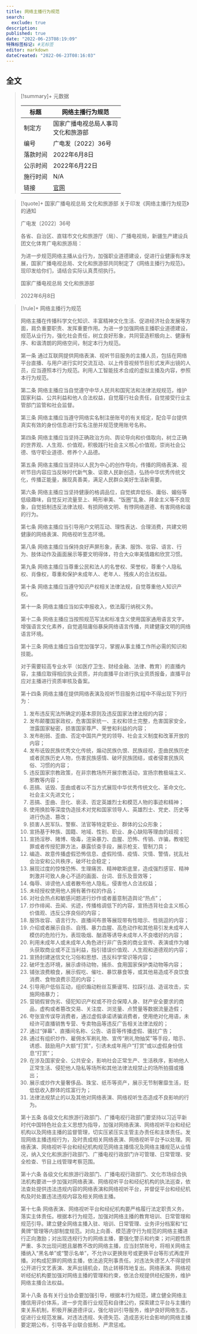 ```yaml
---
title: 网络主播行为规范
search:
  exclude: true
description:
published: true
date: "2022-06-23T08:19:09"
特殊标签标记: #无标签
editor: markdown
dateCreated: "2022-06-23T08:16:03"
---
```


## 全文

> [!summary]+ 元数据
>
> <div markdown=1 class="infobox">
>
> | 标题     | 网络主播行为规范                       |
> | -------- | -------------------------------------- |
> | 制定方   | 国家广播电视总局人事司<br>文化和旅游部 |
> | 编号     | 广电发〔2022〕36号                     |
> | 落款时间 | 2022年6月8日                           |
> | 公示时间 | 2022年6月22日                          |
> | 施行时间 | N/A                                    |
> | 链接     | [官网][]                               |
>
> </div>

[官网]: https://web.archive.org/web/20220622142949/http://www.nrta.gov.cn/art/2022/6/22/art_113_60757.html

> [!quote]+ 国家广播电视总局 文化和旅游部 关于印发《网络主播行为规范》的通知
>
> 广电发〔2022〕36号
>
> 各省、自治区、直辖市文化和旅游厅（局）、广播电视局，新疆生产建设兵团文化体育广电和旅游局：
>
> 为进一步规范网络主播从业行为，加强职业道德建设，促进行业健康有序发展，国家广播电视总局、文化和旅游部共同制定了《网络主播行为规范》。现印发给你们，请结合实际认真贯彻执行。
>
> 国家广播电视总局 文化和旅游部
>
> 2022年6月8日

> [!rule]+ 网络主播行为规范
>
> 网络主播在传播科学文化知识、丰富精神文化生活、促进经济社会发展等方面，肩负重要职责、发挥重要作用。为进一步加强网络主播职业道德建设，规范从业行为，强化社会责任，树立良好形象，共同营造积极向上、健康有序、和谐清朗的网络空间，制定本行为规范。
>
> 第一条 通过互联网提供网络表演、视听节目服务的主播人员，包括在网络平台直播、与用户进行实时交流互动、以上传音视频节目形式发声出镜的人员，应当遵照本行为规范。利用人工智能技术合成的虚拟主播及内容，参照本行为规范。
>
> 第二条 网络主播应当自觉遵守中华人民共和国宪法和法律法规规范，维护国家利益、公共利益和他人合法权益，自觉履行社会责任，自觉接受行业主管部门监管和社会监督。
>
> 第三条 网络主播应当遵守网络实名制注册账号的有关规定，配合平台提供真实有效的身份信息进行实名注册并规范使用账号名称。
>
> 第四条 网络主播应当坚持正确政治方向、舆论导向和价值取向，树立正确的世界观、人生观、价值观，积极践行社会主义核心价值观，崇尚社会公德、恪守职业道德、修养个人品德。
>
> 第五条 网络主播应当坚持以人民为中心的创作导向，传播的网络表演、视听节目内容应当反映时代新气象、讴歌人民新创造，弘扬中华优秀传统文化，传播正能量，展现真善美，满足人民群众美好生活新需要。
>
> 第六条 网络主播应当坚持健康的格调品位，自觉摈弃低俗、庸俗、媚俗等低级趣味，自觉反对流量至上、畸形审美、“饭圈”乱象、拜金主义等不良现象，自觉抵制违反法律法规、有损网络文明、有悖网络道德、有害网络和谐的行为。
>
> 第七条 网络主播应当引导用户文明互动、理性表达、合理消费，共建文明健康的网络表演、网络视听生态环境。
>
> 第八条 网络主播应当保持良好声屏形象，表演、服饰、妆容、语言、行为、肢体动作及画面展示等要文明得体，符合大众审美情趣和欣赏习惯。
>
> 第九条 网络主播应当尊重公民和法人的名誉权、荣誉权，尊重个人隐私权、肖像权，尊重和保护未成年人、老年人、残疾人的合法权益。
>
> 第十条 网络主播应当遵守知识产权相关法律法规，自觉尊重他人知识产权。
>
> 第十一条 网络主播应当如实申报收入，依法履行纳税义务。
>
> 第十二条 网络主播应当按照规范写法和标准含义使用国家通用语言文字，增强语言文化素养，自觉遏阻庸俗暴戾网络语言传播，共建健康文明的网络语言环境。
>
> 第十三条 网络主播应当自觉加强学习，掌握从事主播工作所必需的知识和技能。
>
> 对于需要较高专业水平（如医疗卫生、财经金融、法律、教育）的直播内容，主播应取得相应执业资质，并向直播平台进行执业资质报备，直播平台应对主播进行资质审核及备案。
>
> 第十四条 网络主播在提供网络表演及视听节目服务过程中不得出现下列行为：
>
> 1.  发布违反宪法所确定的基本原则及违反国家法律法规的内容；
> 2.  发布颠覆国家政权，危害国家统一、主权和领土完整，危害国家安全，泄露国家秘密，损害国家尊严、荣誉和利益的内容；
> 3.  发布削弱、歪曲、否定中国共产党的领导、社会主义制度和改革开放的内容；
> 4.  发布诋毁民族优秀文化传统，煽动民族仇恨、民族歧视，歪曲民族历史或者民族历史人物，伤害民族感情、破坏民族团结，或者侵害民族风俗、习惯的内容；
> 5.  违反国家宗教政策，在非宗教场所开展宗教活动，宣扬宗教极端主义、邪教等内容；
> 6.  恶搞、诋毁、歪曲或者以不当方式展现中华优秀传统文化、革命文化、社会主义先进文化；
> 7.  恶搞、歪曲、丑化、亵渎、否定英雄烈士和模范人物的事迹和精神；
> 8.  使用换脸等深度伪造技术对党和国家领导人、英雄烈士、党史、历史等进行伪造、篡改；
> 9.  损害人民军队、警察、法官等特定职业、群体的公众形象；
> 10. 宣扬基于种族、国籍、地域、性别、职业、身心缺陷等理由的歧视；
> 11. 宣扬淫秽、赌博、吸毒，渲染暴力、血腥、恐怖、传销、诈骗，教唆犯罪或者传授犯罪方法，暴露侦查手段，展示枪支、管制刀具；
> 12. 编造、故意传播虚假恐怖信息、虚假险情、疫情、灾情、警情，扰乱社会治安和公共秩序，破坏社会稳定；
> 13. 展现过度的惊悚恐怖、生理痛苦、精神歇斯底里，造成强烈感官、精神刺激并可致人身心不适的画面、台词、音乐及音效等；
> 14. 侮辱、诽谤他人或者散布他人隐私，侵害他人合法权益；
> 15. 未经授权使用他人拥有著作权的作品；
> 16. 对社会热点和敏感问题进行炒作或者蓄意制造舆论“热点”；
> 17. 炒作绯闻、丑闻、劣迹，传播格调低下的内容，宣扬违背社会主义核心价值观、违反公序良俗的内容；
> 18. 服饰妆容、语言行为、直播间布景等展现带有性暗示、性挑逗的内容；
> 19. 介绍或者展示自杀、自残、暴力血腥、高危动作和其他易引发未成年人模仿的危险行为，表现吸烟、酗酒等诱导未成年人不良嗜好的内容；
> 20. 利用未成年人或未成年人角色进行非广告类的商业宣传、表演或作为噱头获取商业或不正当利益，指引错误价值观、人生观和道德观的内容；
> 21. 宣扬封建迷信文化习俗和思想、违反科学常识等内容；
> 22. 破坏生态环境，展示虐待动物，捕杀、食用国家保护类动物等内容；
> 23. 铺张浪费粮食，展示假吃、催吐、暴饮暴食等，或其他易造成不良饮食消费、食物浪费示范的内容；
> 24. 引导用户低俗互动，组织煽动粉丝互撕谩骂、拉踩引战、造谣攻击，实施网络暴力；
> 25. 营销假冒伪劣、侵犯知识产权或不符合保障人身、财产安全要求的商品，虚构或者篡改交易、关注度、浏览量、点赞量等数据流量造假；
> 26. 夸张宣传误导消费者，通过虚假承诺诱骗消费者，使用绝对化用语，未经许可直播销售专营、专卖物品等违反广告相关法律法规的；
> 27. 通过“弹幕”、直播间名称、公告、语音等传播虚假、骚扰广告；
> 28. 通过有组织炒作、雇佣水军刷礼物、宣传“刷礼物抽奖”等手段，暗示、诱惑、鼓励用户大额“打赏”，引诱未成年用户“打赏”或以虚假身份信息“打赏”；
> 29. 在涉及国家安全、公共安全，影响社会正常生产、生活秩序，影响他人正常生活、侵犯他人隐私等场所和其他法律法规禁止的场所拍摄或播出；
> 30. 展示或炒作大量奢侈品、珠宝、纸币等资产，展示无节制奢靡生活，贬低低收入群体的炫富行为；
> 31. 法律法规禁止的以及其他对网络表演、网络视听生态造成不良影响的行为。
>
> 第十五条 各级文化和旅游行政部门、广播电视行政部门要坚持以习近平新时代中国特色社会主义思想为指导，加强对网络表演、网络视听平台和经纪机构以及网络主播的监督管理，切实压紧压实主管主办责任和主体责任。发现网络主播违规行为，及时责成相关网络表演、网络视听平台予以处理。网络表演、网络视听平台和经纪机构规范网络主播情况及网络主播规范从业情况，纳入文化和旅游行政部门、广播电视行政部门许可管理、日常管理、安全检查、节目上线管理考察范围。
>
> 第十六条 各级文化和旅游行政部门、广播电视行政部门、文化市场综合执法机构要进一步加强对网络表演、网络视听平台和经纪机构的执法巡查，依法查处提供违法违规内容的网络表演和网络视听平台，并督促平台和经纪机构及时处置违法违规内容及相关网络主播。
>
> 第十七条 网络表演、网络视听平台和经纪机构要严格履行法定职责义务，落实主体责任。根据本行为规范，加强对网络主播的教育培训、日常管理和规范引导。建立健全网络主播入驻、培训、日常管理、业务评分档案和“红黄牌”管理等内部制度规范。对向上向善、模范遵守行为规范的网络主播进行正向激励；对出现违规行为的网络主播，要强化警示和约束；对问题性质严重、多次出现问题且屡教不改的网络主播，应当封禁账号，将相关网络主播纳入“黑名单”或“警示名单”，不允许以更换账号或更换平台等形式再度开播。对构成犯罪的网络主播，依法追究刑事责任。对违法失德艺人不得提供公开进行文艺表演、发声出镜机会，防止转移阵地复出。网络表演、网络视听经纪机构要加强对网络主播的管理和约束，依法合规提供经纪服务，维护网络主播合法权益。
>
> 第十八条 各有关行业协会要加强引导，根据本行为规范，建立健全网络主播信用评价体系，进一步完善行业规范和自律公约，探索建立平台与主播约束关系机制，积极开展道德评议，强化培训引导服务，维护良好网络生态，促进行业规范发展。对违法违规、失德失范、造成恶劣社会影响的网络主播要定期公布，引导各平台联合抵制、严肃惩戒。
